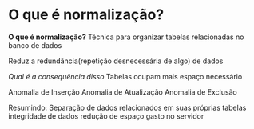 # O que é normalização?

**O que é normalização?**
Técnica para organizar tabelas relacionadas no banco de dados

Reduz a redundância(repetição desnecessária de algo) de dados

*Qual é a consequência disso*
Tabelas ocupam mais espaço necessário

Anomalia de Inserção 
Anomalia de Atualização
Anomalia de Exclusão

Resumindo:
Separação de dados relacionados em suas próprias tabelas
integridade de dados 
redução de espaço gasto no servidor




